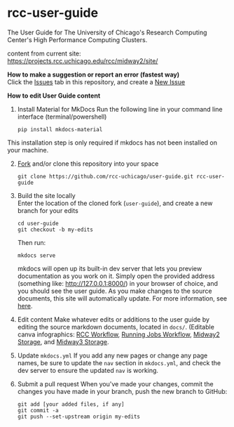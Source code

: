 # rcc-user-guide
The User Guide for The University of Chicago's Research Computing Center's High Performance Computing Clusters.

content from current site: https://projects.rcc.uchicago.edu/rcc/midway2/site/   

**How to make a suggestion or report an error (fastest way)**  
Click the [Issues](https://github.com/rcc-uchicago/user-guide/issues) tab in this repository, and create a [New Issue](https://github.com/rcc-uchicago/user-guide/issues/new)


**How to edit User Guide content**

1. Install Material for MkDocs
Run the following line in your command line interface (terminal/powershell)  
    ```
    pip install mkdocs-material
    ```
This installation step is only required if mkdocs has not been installed on your machine.

2. [Fork](https://docs.github.com/en/get-started/quickstart/fork-a-repo) and/or clone this repository into your space
   ```
   git clone https://github.com/rcc-uchicago/user-guide.git rcc-user-guide
   ```

3. Build the site locally  
Enter the location of the cloned fork (`user-guide`), and create a new branch for your edits
    ```
    cd user-guide
    git checkout -b my-edits
    ```

    Then run:
    ```
    mkdocs serve
    ```

    mkdocs will open up its built-in dev server that lets you preview documentation as you work on it. Simply open the provided address (something like: http://127.0.0.1:8000/) in your browser of choice, and you should see the user guide. As you make changes to the source documents, this  site will automatically update.  For more information, see [here](https://www.mkdocs.org/getting-started/).  

4. Edit content
Make whatever edits or additions to the user guide by editing the source markdown documents, located in `docs/`. (Editable canva infographics: [RCC Workflow](https://www.canva.com/design/DAFQE3SCdzw/66GWBkbNEc6RApV25ZTeVQ/edit?utm_content=DAFQE3SCdzw&utm_campaign=designshare&utm_medium=link2&utm_source=sharebutton), [Running Jobs Workflow](https://www.canva.com/design/DAFQom0o07g/YnCNw4zYkjFogxGr1dPZSw/edit?utm_content=DAFQom0o07g&utm_campaign=designshare&utm_medium=link2&utm_source=sharebutton), [Midway2 Storage](https://www.canva.com/design/DAFQJ5BoJnE/hFVtpc8QI84bAzIrBkJ-Bw/edit?utm_content=DAFQJ5BoJnE&utm_campaign=designshare&utm_medium=link2&utm_source=sharebutton), and [Midway3 Storage](https://www.canva.com/design/DAFQKdiiwPE/wOZDdsaGyZOAeLQqbQxudw/edit?utm_content=DAFQKdiiwPE&utm_campaign=designshare&utm_medium=link2&utm_source=sharebutton).


5. Update `mkdocs.yml`
If you add any new pages or change any page names, be sure to update the `nav` section in `mkdocs.yml`, and check the dev server to ensure the updated `nav` is working.

6. Submit a pull request
When you've made your changes, commit the changes you have made in your branch, push the new branch to GitHub:
    ```
    git add [your added files, if any]
    git commit -a
    git push --set-upstream origin my-edits
    ```
